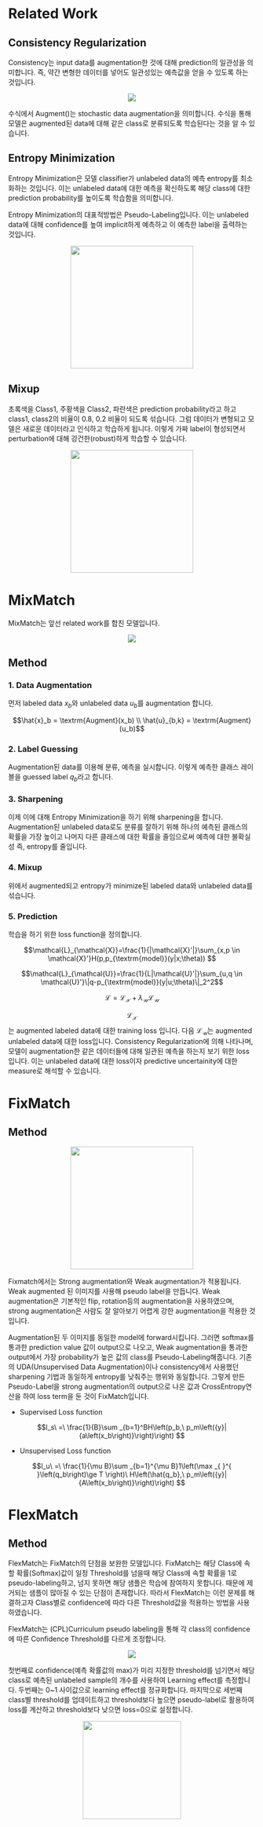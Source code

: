# Related Work

## Consistency Regularization
Consistency는 input data를 augmentation한 것에 대해 prediction의 일관성을 의미합니다. 즉, 약간 변형한 데이터를 넣어도 일관성있는 예측값을 얻을 수 있도록 하는 것입니다. 


<p align="center"><img src="https://blog.kakaocdn.net/dn/epU6yc/btqO0Tj2N4G/PIdRbnzWiD9096CUGrKVgk/img.png"></p>


수식에서 Augment()는 stochastic data augmentation을 의미합니다. 수식을 통해 모델은 augmented된 data에 대해 같은 class로 분류되도록 학습된다는 것을 알 수 있습니다.

## Entropy Minimization
Entropy Minimization은 모델 classifier가 unlabeled data의 예측 entropy를 최소화하는 것입니다. 이는 unlabeled data에 대한 예측을 확신하도록 해당 class에 대한 prediction probability를 높이도록 학습함을 의미합니다.  


Entropy Minimization의 대표적방법은 Pseudo-Labeling입니다. 이는 unlabeled data에 대해 confidence를 높여 implicit하게 예측하고 이 예측한 label을 출력하는 것입니다.

<p align="center"><img src="https://www.researchgate.net/publication/345432485/figure/fig1/AS:955199128608771@1604748627675/Pseudo-Labeling-Learning-Architecture.png" height=250></p>


## Mixup 

초록색을 Class1, 주황색을 Class2, 파란색은 prediction probability라고 하고 class1, class2의 비율이 0.8, 0.2 비율이 되도록 섞습니다. 그럼 데이터가 변형되고 모델은 새로운 데이터라고 인식하고 학습하게 됩니다. 이렇게 가짜 label이 형성되면서 perturbation에 대해 강건한(robust)하게 학습할 수 있습니다.


<p align="center"><img src="https://euphoria0-0.github.io/assets/img/posts/2021-01-08-Semi-Supervised-Learning-and-MixMatch/MixUp.png" height=250></p>


# MixMatch 
MixMatch는 앞선 related work를 합친 모델입니다. 

<p align="center"><img src="https://blog.kakaocdn.net/dn/by9DMc/btrbABCX4gg/sUexA73kRKYGHbtRmFk3HK/img.png"></p>

## Method
### 1. Data Augmentation
먼저 labeled data $x_b$와 unlabeled data $u_b$를 augmentation 합니다. 

$$\hat{x}_b = \textrm{Augment}(x_b) \\ \hat{u}_{b,k} = \textrm{Augment}(u_b)$$ 

### 2. Label Guessing
Augmentation된 data를 이용해 분류, 예측을 실시합니다. 이렇게 예측한 클래스 레이블을 guessed label $q_b$라고 합니다.

### 3. Sharpening
이제 이에 대해 Entropy Minimization을 하기 위해 sharpening을 합니다. Augmentation된 unlabeled data로도 분류를 잘하기 위해 하나의 예측된 클래스의 확률을 가장 높이고 나머지 다른 클래스에 대한 확률을 줄임으로써 예측에 대한 불확실성 즉, entropy를 줄입니다.

### 4. Mixup
위에서 augmented되고 entropy가 minimize된 labeled data와 unlabeled data를 섞습니다. 

### 5. Prediction
학습을 하기 위한 loss function을 정의합니다. 

$$\mathcal{L}_{\mathcal{X}}=\frac{1}{|\mathcal{X}'|}\sum_{x,p \in \mathcal{X}'}H(p,p_{\textrm{model}}(y|x;\theta)) $$

$$\mathcal{L}_{\mathcal{U}}=\frac{1}{L|\mathcal{U}'|}\sum_{u,q \in \mathcal{U}'}\|q-p_{\textrm{model}}(y|u;\theta)\|_2^2$$

$$\mathcal{L}=\mathcal{L}_{\mathcal{X}}+\lambda_{\mathcal{U}}\mathcal{L}_{\mathcal{U}} $$

$$\mathcal{L}_\mathcal{X}$$는 augmented labeled data에 대한 training loss 입니다. 다음 $\mathcal{L}_\mathcal{U}$는 augmented unlabeled data에 대한 loss입니다. Consistency Regularization에 의해 나타나며, 모델이 augmentation한 같은 데이터들에 대해 일관된 예측을 하는지 보기 위한 loss입니다. 이는 unlabeled data에 대한 loss이자 predictive uncertainity에 대한 measure로 해석할 수 있습니다.

# FixMatch
## Method

<p align="center"><img src="https://blog.kakaocdn.net/dn/DiVQc/btqO0fASFqk/BeatuIw8TOEq0fYxZNSRT0/img.png" height=250></p>

Fixmatch에서는 Strong augmentation와 Weak augmentation가 적용됩니다. Weak augmented 된 이미지를 사용해 pseudo label을 만듭니다. Weak augmentation은 기본적인 flip, rotation등의 augmentation을 사용하였으며, strong augmentation은 사람도 잘 알아보기 어렵게 강한 augmentation을 적용한 것입니다. 

Augmentation된 두 이미지를 동일한 model에 forward시킵니다. 그러면 softmax를 통과한 prediction value 값이 output으로 나오고, Weak augmentation을 통과한 output에서 가장 probability가 높은 값의 class를 Pseudo-Labeling해줍니다. 기존의 UDA(Unsupervised Data Augmentation)이나 consistency에서 사용했던 sharpening 기법과 동일하게 entropy를 낮춰주는 행위와 동일합니다. 그렇게 만든 Pseudo-Label을 strong augmentation의 output으로 나온 값과 CrossEntropy연산을 하여 loss term을 둔 것이 FixMatch입니다. 

- Supervised Loss function

$$l_s\ =\ \frac{1}{B}\sum _{b=1}^BH\left(p_b,\ p_m\left({y}|{a\left(x_b\right)}\right)\right)
$$

- Unsupervised Loss function

$$l_u\ =\ \frac{1}{\mu B}\sum _{b=1}^{\mu B}1\left(\max _{ }^{ }\left(q_b\right)\ge T \right)\ H\left(\hat{q_b},\ p_m\left({y}|{A\left(x_b\right)}\right)\right)
$$


# FlexMatch
## Method

FlexMatch는 FixMatch의 단점을 보완한 모델입니다. FixMatch는 해당 Class에 속할 확률(Softmax)값이 일정 Threshold를 넘을때 해당 Class에 속할 확률을 1로 pseudo-labeling하고, 넘지 못하면 해당 샘플은 학습에 참여하지 못합니다. 때문에 제거되는 샘플이 많아질 수 있는 단점이 존재합니다. 따라서 FlexMatch는 이런 문제를 해결하고자 Class별로 confidence에 따라 다른 Threshold값을 적용하는 방법을 사용하였습니다. 

FlexMatch는 (CPL)Curriculum pseudo labeling을 통해 각 class의 confidence에 따른 Confidence Threshold를 다르게 조정합니다. 

<p align="center"><img src="https://storrs.io/content/images/size/w1000/2021/11/image2--12-.png"></p>

첫번째로 confidence(예측 확률값의 max)가 미리 지정한 threshold를 넘기면서 해당 class로 예측된 unlabeled sample의 개수를 사용하여 Learning effect를 측정합니다.
두번째는 0~1 사이값으로 learning effect를 정규화합니다. 마지막으로 세번째 class별 threshold를 업데이트하고 threshold보다 높으면 pseudo-label로 활용하여 loss를 계산하고 threshold보다 낮으면 loss=0으로 설정합니다.

<p align="center"><img src= "https://www.microsoft.com/en-us/research/uploads/prod/2022/09/usb-1.png" height=200></p>
